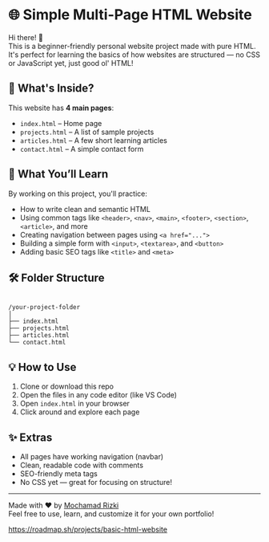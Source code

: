 # 🌐 Simple Multi-Page HTML Website

Hi there! 👋  
This is a beginner-friendly personal website project made with pure HTML. It's perfect for learning the basics of how websites are structured — no CSS or JavaScript yet, just good ol' HTML!

## 📄 What's Inside?

This website has **4 main pages**:

- `index.html` – Home page  
- `projects.html` – A list of sample projects  
- `articles.html` – A few short learning articles  
- `contact.html` – A simple contact form

## 🧠 What You’ll Learn

By working on this project, you'll practice:

- How to write clean and semantic HTML
- Using common tags like `<header>`, `<nav>`, `<main>`, `<footer>`, `<section>`, `<article>`, and more
- Creating navigation between pages using `<a href="...">`
- Building a simple form with `<input>`, `<textarea>`, and `<button>`
- Adding basic SEO tags like `<title>` and `<meta>`

## 🛠 Folder Structure

```

/your-project-folder
│
├── index.html
├── projects.html
├── articles.html
└── contact.html

```

## 💡 How to Use

1. Clone or download this repo
2. Open the files in any code editor (like VS Code)
3. Open `index.html` in your browser
4. Click around and explore each page

## ✨ Extras

- All pages have working navigation (navbar)
- Clean, readable code with comments
- SEO-friendly meta tags
- No CSS yet — great for focusing on structure!

---

Made with ❤️ by [Mochamad Rizki](https://rizkilabs.com)  
Feel free to use, learn, and customize it for your own portfolio!

https://roadmap.sh/projects/basic-html-website
